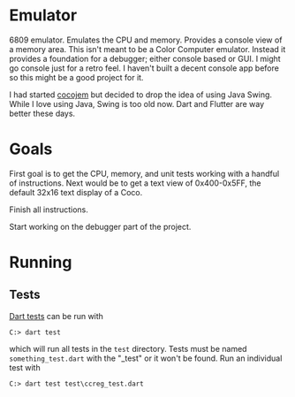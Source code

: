 # Emulator
6809 emulator. Emulates the CPU and memory. Provides a console view of a memory area. 
This isn't meant to be a Color Computer emulator. Instead it provides a foundation
for a debugger; either console based or GUI. I might go console just for a retro
feel. I haven't built a decent console app before so this might be a good project for 
it.

I had started [cocojem](https://github.com/abathur8bit/cocojem) but decided to drop 
the idea of using Java Swing. While I love using Java, Swing is too old now. 
Dart and Flutter are way better these days.

# Goals
First goal is to get the CPU, memory, and unit tests working with a handful of instructions.
Next would be to get a text view of 0x400-0x5FF, the default 32x16 text display of a Coco.

Finish all instructions.

Start working on the debugger part of the project.

# Running 
## Tests
[Dart tests](https://dart.dev/tools/dart-test) can be run with 


```
C:> dart test
```

which will run all tests in the `test` directory. Tests must be named `something_test.dart`
with the "_test" or it won't be found. Run an individual test with 

```
C:> dart test test\ccreg_test.dart
```
